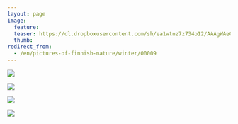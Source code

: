 ```yaml
---
layout: page
image:
  feature:
  teaser: https://dl.dropboxusercontent.com/sh/ea1wtnz7z734o12/AAAgWAeC44RBVgJadnmfc2QRa/luontokuvat/talvi/IMG17939-245px.jpg
  thumb:
redirect_from:
  - /en/pictures-of-finnish-nature/winter/00009
---
```


[![](https://dl.dropboxusercontent.com/sh/ea1wtnz7z734o12/AABURweyP2aAHiuykwAxXytXa/luontokuvat/talvi/IMG17914-800px.jpg)](https://dl.dropboxusercontent.com/sh/ea1wtnz7z734o12/AABOVa2tRFAoA8g7Tl5rrxnea/luontokuvat/talvi/IMG17914.jpg)

[![](https://dl.dropboxusercontent.com/sh/ea1wtnz7z734o12/AAC95n94HXwdBPjWRH5x3wyja/luontokuvat/talvi/IMG17919-800px.jpg)](https://dl.dropboxusercontent.com/sh/ea1wtnz7z734o12/AAApkIhQMS-a4cJQ98JpdFBCa/luontokuvat/talvi/IMG17919.jpg)

[![](https://dl.dropboxusercontent.com/sh/ea1wtnz7z734o12/AAD_OEEBNGhP99PT79xJAGXAa/luontokuvat/talvi/IMG17922-800px.jpg)](https://dl.dropboxusercontent.com/sh/ea1wtnz7z734o12/AADOpimXggOYejmeuDwstUSIa/luontokuvat/talvi/IMG17922.jpg)

[![](https://dl.dropboxusercontent.com/sh/ea1wtnz7z734o12/AAAfx6q7PKQSTSl4PtMuGIJda/luontokuvat/talvi/IMG17939-800px.jpg)](https://dl.dropboxusercontent.com/sh/ea1wtnz7z734o12/AAAFNeeAtKefFKZvoCwRUobIa/luontokuvat/talvi/IMG17939.jpg)
